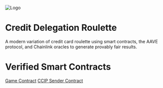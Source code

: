  ![Logo](https://cdroulette.com/images/social-img-fb.png)
# Credit Delegation Roulette
 A modern variation of credit card roulette using smart contracts, the AAVE protocol, and Chainlink oracles to generate provably fair results.



# Verified Smart Contracts
[Game Contract](https://sepolia.etherscan.io/address/0x7a7b0a7fba3d232f7171a492a49f4b478cf9a5db#code)
[CCIP Sender Contract](https://sepolia.etherscan.io/address/0xFf9627fE89F32997d65C7CB246a70A36fe56beD5#code)
